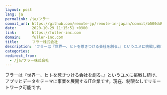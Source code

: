 ```yaml
---
layout: post
lang: ja
permalink: /ja/フラー
commit_url: https://github.com/remote-jp/remote-in-japan/commit/b500dd93cf3afa2f928a410fa12fe17d6456e2fe
date:       2020-10-29 11:15:51 +0900
link:       https://fuller-inc.com
domain:     fuller-inc.com
title:      フラー株式会社
description: 'フラーは『世界一、ヒトを惹きつける会社を創る。』というユメに挑戦し続け、アプリとデータをテーマに事業を展開するIT企業です。現在、制限なしでリモートワーク可能です。'
categories: 
redirect_from:
  - /ja/フラー株式会社
---
```


<p>フラーは『世界一、ヒトを惹きつける会社を創る。』というユメに挑戦し続け、アプリとデータをテーマに事業を展開するIT企業です。現在、制限なしでリモートワーク可能です。</p>
